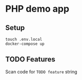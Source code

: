# PHP demo app

## Setup

```shell
touch .env.local
docker-compose up
```

## TODO Features
Scan code for `TODO feature` string
